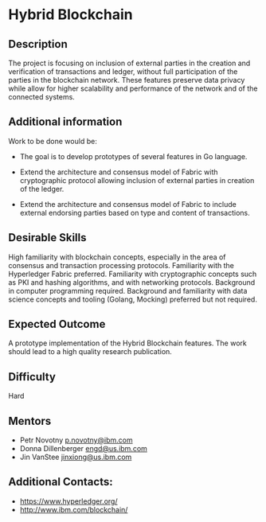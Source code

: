 # Hybrid Blockchain

## Description
The project is focusing on inclusion of external parties in the creation and verification of transactions and ledger, without full participation of the parties in the blockchain network. These features preserve data privacy while allow for higher scalability and performance of the network and of the connected systems.

## Additional information

Work to be done would be:

- The goal is to develop prototypes of several features in Go language.

- Extend the architecture and consensus model of Fabric with cryptographic protocol allowing inclusion of external parties in creation of the ledger.

- Extend the architecture and consensus model of Fabric to include external endorsing parties based on type and content of transactions.


## Desirable Skills
High familiarity with blockchain concepts, especially in the area of consensus and transaction processing protocols. Familiarity with the Hyperledger Fabric preferred. Familiarity with cryptographic concepts such as PKI and hashing algorithms, and with networking protocols. Background in computer programming required. Background and familiarity with data science concepts and tooling (Golang, Mocking) preferred but not required.

## Expected Outcome
A prototype implementation of the Hybrid Blockchain features. The work should lead to a high quality research publication.

## Difficulty
Hard

## Mentors
  * Petr Novotny <p.novotny@ibm.com>
  * Donna Dillenberger <engd@us.ibm.com>
  * Jin VanStee <jinxiong@us.ibm.com>

## Additional Contacts:
  * https://www.hyperledger.org/
  * http://www.ibm.com/blockchain/
